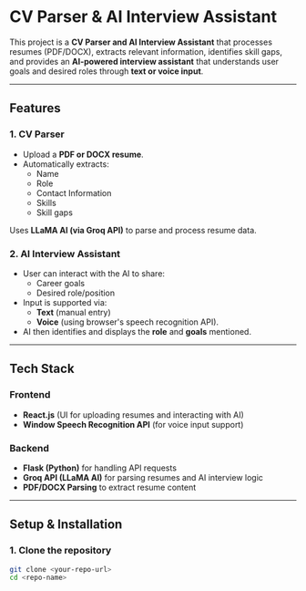 # CV Parser & AI Interview Assistant

This project is a **CV Parser and AI Interview Assistant** that processes resumes (PDF/DOCX), extracts relevant information, identifies skill gaps, and provides an **AI-powered interview assistant** that understands user goals and desired roles through **text or voice input**.

---

## Features

### 1. **CV Parser**
- Upload a **PDF or DOCX resume**.
- Automatically extracts:
  - Name  
  - Role  
  - Contact Information  
  - Skills  
  - Skill gaps  

Uses **LLaMA AI (via Groq API)** to parse and process resume data.

### 2. **AI Interview Assistant**
- User can interact with the AI to share:
  - Career goals  
  - Desired role/position  
- Input is supported via:
  - **Text** (manual entry)  
  - **Voice** (using browser's speech recognition API).  
- AI then identifies and displays the **role** and **goals** mentioned.

---

## Tech Stack

### **Frontend**
- **React.js** (UI for uploading resumes and interacting with AI)
- **Window Speech Recognition API** (for voice input support)

### **Backend**
- **Flask (Python)** for handling API requests
- **Groq API (LLaMA AI)** for parsing resumes and AI interview logic
- **PDF/DOCX Parsing** to extract resume content

---

## Setup & Installation

### **1. Clone the repository**
```bash
git clone <your-repo-url>
cd <repo-name>
